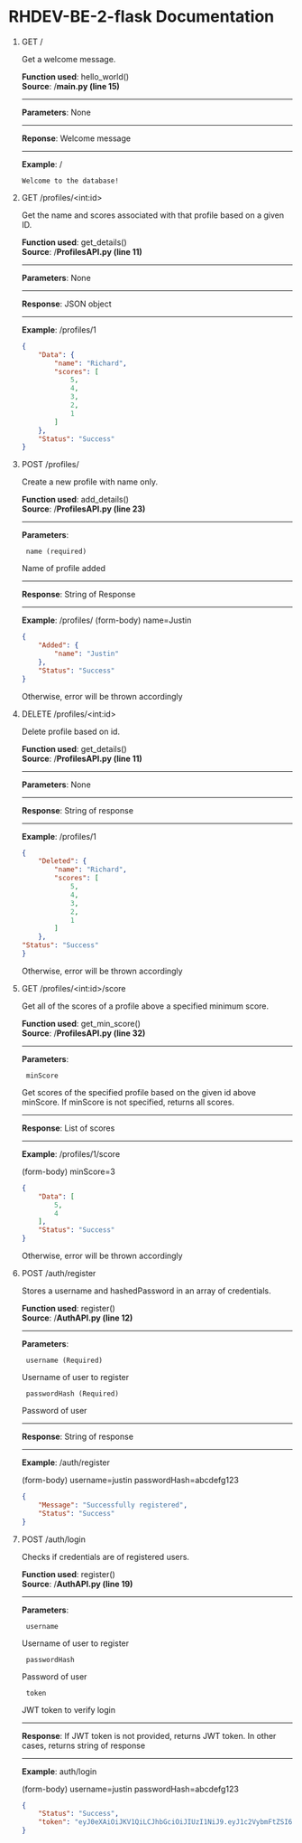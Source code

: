# RHDEV-BE-2-flask Documentation
1. GET /  
  
    Get a welcome message.  
      
    **Function used**: hello_world()  
    **Source**: /**main.py (line 15)**
    ***  
    **Parameters**: None  
    ***  
    **Reponse**: Welcome message  
    ***  
    **Example**: /  
    ```
    Welcome to the database! 
    ```

2. GET /profiles/\<int:id\>  

    Get the name and scores associated with that profile based on a given ID.  
    
    **Function used**: get_details()  
    **Source**: /**ProfilesAPI.py (line 11)**
    ***
    **Parameters**: None
    ***
    **Response**: JSON object
    ***
    **Example**: /profiles/1 
    ``` json
    {
        "Data": {
            "name": "Richard",
            "scores": [
                5,
                4,
                3,
                2,
                1
            ]
        },
        "Status": "Success"
    }
    ```
3. POST /profiles/

    Create a new profile with name only.

    **Function used**: add_details()  
    **Source**: /**ProfilesAPI.py (line 23)**
    ***
    **Parameters**:  

        name (required)

    Name of profile added
    ***
    **Response**: String of Response
    ***
    **Example**: /profiles/
    (form-body) name=Justin
    ```json
    {
        "Added": {
            "name": "Justin"
        },
        "Status": "Success"
    }
    ```

    Otherwise, error will be thrown accordingly

4. DELETE /profiles/\<int:id\>

    Delete profile based on id.

    **Function used**: get_details()  
    **Source**: /**ProfilesAPI.py (line 11)**
    ***
    **Parameters**: None
    ***
    **Response**:   String of response
    ***
    **Example**: /profiles/1 
    ```json
    {
        "Deleted": {
            "name": "Richard",
            "scores": [
                5,
                4,
                3,
                2,
                1
            ]
        },
    "Status": "Success"
    }
    ```
    Otherwise, error will be thrown accordingly

4. GET /profiles/\<int:id\>/score

    Get all of the scores of a profile above a specified minimum score.

    **Function used**: get_min_score()  
    **Source**: /**ProfilesAPI.py (line 32)**
    ***
    **Parameters**:

        minScore
    
    Get scores of the specified profile based on the given id above minScore. If minScore is not specified, returns all scores. 
    ***
    **Response**: List of scores
    ***
    **Example**: /profiles/1/score

    (form-body) minScore=3
    ```json
    {
        "Data": [
            5,
            4
        ],
        "Status": "Success"
    }
    ```
    Otherwise, error will be thrown accordingly
6. POST /auth/register

    Stores a username and hashedPassword in an array of credentials.

    **Function used**: register()  
    **Source**: /**AuthAPI.py (line 12)**
    ***
    **Parameters**:

        username (Required)
    
    Username of user to register

        passwordHash (Required)
    
    Password of user 
    ***
    **Response**: String of response
    ***
    **Example**: /auth/register
    
    (form-body) username=justin passwordHash=abcdefg123
    ```json
    {
        "Message": "Successfully registered",
        "Status": "Success"
    }
    ```
7. POST /auth/login
    
    Checks if credentials are of registered users. 

    **Function used**: register()  
    **Source**: /**AuthAPI.py (line 19)**
    ***
    **Parameters**:

        username 
    
    Username of user to register

        passwordHash 
    
    Password of user 

        token

    JWT token to verify login
    ***
    **Response**: If JWT token is not provided, returns JWT token. In other cases, returns string of response
    ***
    **Example**: auth/login 
    
    (form-body) username=justin passwordHash=abcdefg123
    ```json
    {
        "Status": "Success",
        "token": "eyJ0eXAiOiJKV1QiLCJhbGciOiJIUzI1NiJ9.eyJ1c2VybmFtZSI6Imp1c3RpbiIsInBhc3N3b3JkSGFzaCI6ImFiY2RlZmcxMjMifQ.X7VZq1-kMeyA8UDIFD_pvR5-sKrMR9YLXHVPwEuReek"
    }
    ```